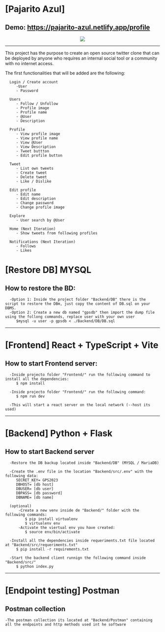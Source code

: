 # [Pajarito Azul]
## Demo: https://pajarito-azul.netlify.app/profile
<p align="center">
  <img src="https://i.ibb.co/mBW7r1p/Screen-Shot-2023-09-17-at-16-50-34.png" />
</p>

***

    
   This project has the purpose to create an open source twitter clone that can be deployed by anyone who requires an internal social tool or a community with no internet access.

   The first functionalities that will be added are the following:

      Login / Create account	
         -User
         - Password
 
      Users	
         - Follow / Unfollow
         - Profile image
         - Profile name
         - @User
         - Description

      Profile	
         - View profile image
         - View profile name
         - View @User
         - View Description
         - Tweet buttton
         - Edit profile button

      Tweet	  
         - List own tweets
         - Create tweet 
         - Delete tweet
         - Like / Dislike

      Edit profile	
         - Edit name
         - Edit description
         - Change password
         - Change profile image
         
      Explore
         - User search by @User

      Home (Next Iteration)	
         - Show tweets from following profiles
         
      Notifications (Next Iteration)
         - Follows
         - Likes

# [Restore DB] MYSQL
   ## How to restore the BD:
      -Option 1: Inside the project folder "Backend/DB" there is the script to restore the DBm, just copy the content of DB.sql on your DBMS.
      -Option 2: Create a new db named "gpsdb" then import the dump file using the follong commands, replace user with your own user
         $mysql -u user -p gpsdb < ./Backend/DB/DB.sql 
***


# [Frontend] React + TypeScript + Vite
   ## How to start Frontend server:
      
      -Inside projecto folder "Frontend/" run the following command to install all the dependencies:
         $ npm install

      -Inside projecto folder "Frontend/" run the following command:
         $ npm run dev
      
      -This will start a react server on the local network (--host its used)
***


# [Backend] Python + Flask
   ## How to start Backend server
      
      -Restore the DB backup located inside "Backend/DB" (MYSQL / MariaDB)
      
      -Create the .env file in the location "Backend/src/.env" with the following data:
         SECRET_KEY= GPS2023
         DBHOST= [db host]
         DBUSER= [db user]
         DBPASS= [db password]
         DBNAME= [db name]
         
      (optional)   
          -Create a new venv inside de "Backend/" folder with the following commands:
             $ pip install virtualenv
             $ virtualenv env
          -Activate the viertual env you have created:
             $ source env/bin/activate
         
      -Install all the dependencies inside requeriments.txt file located at "Backend/src/requeriments.txt"
         $ pip install -r requirements.txt
      
      -Start the backend client runnign the following command inside "Backend/src/"
         $ python index.py
***

# [Endpoint testing] Postman
   ## Postman collection
      
    -The postman collection its located at "Backend/Postman" containing all the endpoints and http methods used int he software
